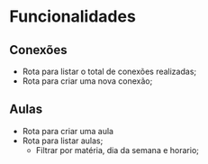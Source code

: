 # Funcionalidades

## Conexões

- Rota para listar o total de conexões realizadas;
- Rota para criar uma nova conexão;

## Aulas

- Rota para criar uma aula
- Rota para listar aulas;
  - Filtrar por matéria, dia da semana e horario;

